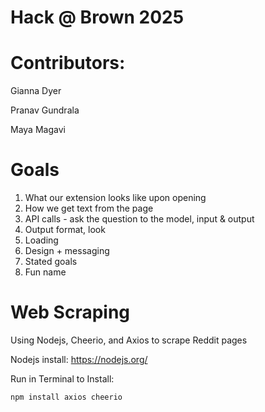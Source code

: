 # Hack @ Brown 2025

# Contributors:

Gianna Dyer

Pranav Gundrala

Maya Magavi

# Goals

1. What our extension looks like upon opening
2. How we get text from the page
3. API calls - ask the question to the model, input & output
4. Output format, look
5. Loading
6. Design + messaging
7. Stated goals
8. Fun name

# Web Scraping

Using Nodejs, Cheerio, and Axios to scrape Reddit pages

Nodejs install: https://nodejs.org/

Run in Terminal to Install: 

```
npm install axios cheerio
```
